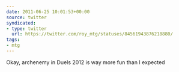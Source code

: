 ```yaml
---
date: 2011-06-25 10:01:53+00:00
source: twitter
syndicated:
- type: twitter
  url: https://twitter.com/roy_mtg/statuses/84561943876218880/
tags:
- mtg
---
```


Okay, archenemy in Duels 2012 is way more fun than I expected